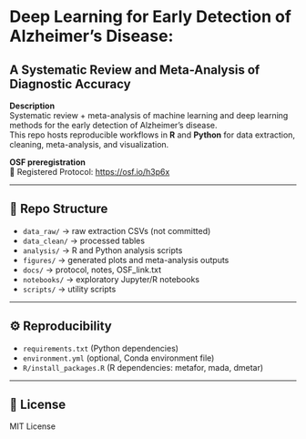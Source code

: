 # Deep Learning for Early Detection of Alzheimer’s Disease:  
## A Systematic Review and Meta-Analysis of Diagnostic Accuracy

**Description**  
Systematic review + meta-analysis of machine learning and deep learning methods for the early detection of Alzheimer’s disease.  
This repo hosts reproducible workflows in **R** and **Python** for data extraction, cleaning, meta-analysis, and visualization.

**OSF preregistration**  
📄 Registered Protocol: https://osf.io/h3p6x

---

## 📂 Repo Structure
- `data_raw/` → raw extraction CSVs (not committed)
- `data_clean/` → processed tables
- `analysis/` → R and Python analysis scripts
- `figures/` → generated plots and meta-analysis outputs
- `docs/` → protocol, notes, OSF_link.txt
- `notebooks/` → exploratory Jupyter/R notebooks
- `scripts/` → utility scripts

---

## ⚙️ Reproducibility
- `requirements.txt` (Python dependencies)
- `environment.yml` (optional, Conda environment file)
- `R/install_packages.R` (R dependencies: metafor, mada, dmetar)

---

## 📜 License
MIT License
